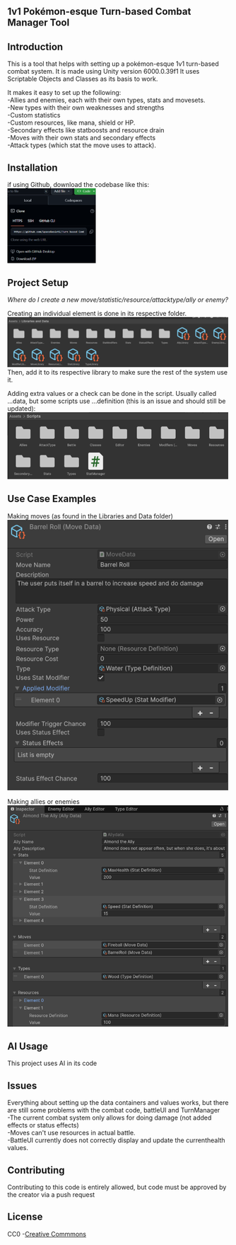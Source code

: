 ## **1v1 Pokémon-esque Turn-based Combat Manager Tool**

## Introduction
This is a tool that helps with setting up a pokémon-esque 1v1 turn-based combat system.
It is made using Unity version 6000.0.39f1
It uses Scriptable Objects and Classes as its basis to work.

It makes it easy to set up the following:<br/>
-Allies and enemies, each with their own types, stats and movesets. <br/>
-New types with their own weaknesses and strengths <br/>
-Custom statistics <br/>
-Custom resources, like mana, shield or HP. <br/>
-Secondary effects like statboosts and resource drain <br/>
-Moves with their own stats and secondary effects <br/>
-Attack types (which stat the move uses to attack). <br/>

## Installation

if using Github, download the codebase like this: <br/>
 <img src="ImagesInReadme/downloadOrClone.png" alt="clone repo" width="200"> 

## Project Setup
*Where do I create a new move/statistic/resource/attacktype/ally or enemy?*

Creating an individual element is done in its respective folder. <br/>
<img src="ImagesInReadme/Libraries and data.png" alt="clone repo" width="500"> <br/>
Then, add it to its respective library to make sure the rest of the system use it.

Adding extra values or a check can be done in the script. Usually called ...data, but some scripts use ...definition (this is an issue and should still be updated):
<img src="ImagesInReadme/Scripts.png" alt="clone repo" width="500"> <br/>

## Use Case Examples

Making moves (as found in the Libraries and Data folder) <br/>
<img src="ImagesInReadme/CreatingAMoveBarrelRoll.png" alt="clone repo" width="500"> 

Making allies or enemies <br/>
<img src="ImagesInReadme/CreatingAnAlly.png" alt="clone repo" width="500"> 


## AI Usage
This project uses AI in its code

## Issues

Everything about setting up the data containers and values works, but there are still some problems with the combat code, battleUI and TurnManager <br/>
-The current combat system only allows for doing damage (not added effects or status effects) <br/>
-Moves can't use resources in actual battle. </br>
-BattleUI currently does not correctly display and update the currenthealth values. <br/>


## Contributing
Contributing to this code is entirely allowed, but code must be approved by the creator via a push request

## License
CC0 -[Creative Commmons](https://creativecommons.org/public-domain/cc0/)
